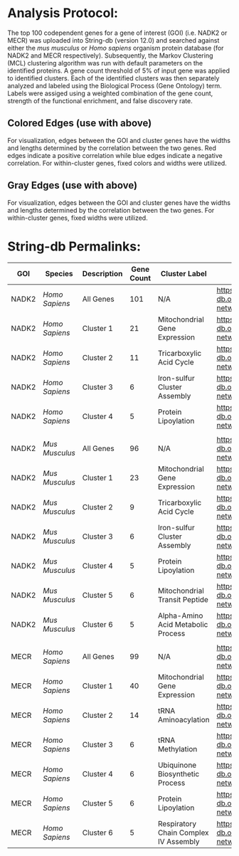 # Analysis Protocol:

The top 100 codependent genes for a gene of interest (GOI) (i.e. NADK2 or MECR) was uploaded into String-db (version 12.0) and searched against either the *mus musculus* or *Homo sapiens* organism protein database (for NADK2 and MECR respectively). Subsequently, the Markov Clustering (MCL) clustering algorithm was run with default parameters on the identified proteins. A gene count threshold of 5% of input gene was applied to identified clusters. Each of the identified clusters was then separately analyzed and labeled using the Biological Process (Gene Ontology) term. Labels were assiged using a weighted combination of the gene count, strength of the functional enrichment, and false discovery rate. 

## Colored Edges (use with above)
For visualization, edges between the GOI and cluster genes have the widths and lengths determined by the correlation between the two genes. Red edges indicate a positive correlation while blue edges indicate a negative correlation. For within-cluster genes, fixed colors and widths were utilized.

## Gray Edges (use with above)
For visualization, edges between the GOI and cluster genes have the widths and lengths determined by the correlation between the two genes. For within-cluster genes, fixed widths were utilized.

# String-db Permalinks:
|   GOI     | Species | Description | Gene Count | Cluster Label | Link | 
|-----------|---------|-------------|------------|---------------|------|
|   NADK2   | *Homo Sapiens* | All Genes   | 101 | N/A | https://version-12-0.string-db.org/cgi/network?networkId=bxaddMsMZWYC |
|   NADK2   | *Homo Sapiens* | Cluster 1   | 21 | Mitochondrial Gene Expression | https://version-12-0.string-db.org/cgi/network?networkId=bK9FTMyBGoiC |
|   NADK2   | *Homo Sapiens* | Cluster 2   | 11 | Tricarboxylic Acid Cycle | https://version-12-0.string-db.org/cgi/network?networkId=ba5hjiTpsCI6 | 
|   NADK2   | *Homo Sapiens* | Cluster 3   | 6 | Iron-sulfur Cluster Assembly  | https://version-12-0.string-db.org/cgi/network?networkId=bQoOncCYobCP |
|   NADK2   | *Homo Sapiens* | Cluster 4   | 5 | Protein Lipoylation | https://version-12-0.string-db.org/cgi/network?networkId=bEN3eHzU5B4g |
|           |         |    |   | | |
|   NADK2   | *Mus Musculus* | All Genes   | 96 | N/A | https://version-12-0.string-db.org/cgi/network?networkId=bkZNmH8tDuTl |
|   NADK2   | *Mus Musculus* | Cluster 1   | 23 | Mitochondrial Gene Expression | https://version-12-0.string-db.org/cgi/network?networkId=btDCvadN5XzJ |
|   NADK2   | *Mus Musculus* | Cluster 2   | 9 | Tricarboxylic Acid Cycle | https://version-12-0.string-db.org/cgi/network?networkId=bnpEd7ZeQLUy | 
|   NADK2   | *Mus Musculus* | Cluster 3   | 6 | Iron-sulfur Cluster Assembly  | https://version-12-0.string-db.org/cgi/network?networkId=bR3UZreWGQHV |
|   NADK2   | *Mus Musculus* | Cluster 4   | 5 | Protein Lipoylation | https://version-12-0.string-db.org/cgi/network?networkId=bsTVdaUYO480 |
|   NADK2   | *Mus Musculus* | Cluster 5   | 6 | Mitochondrial Transit Peptide  | https://version-12-0.string-db.org/cgi/network?networkId=bvWFy02RJQzv |
|   NADK2   | *Mus Musculus* | Cluster 6   | 5 | Alpha-Amino Acid Metabolic Process | https://version-12-0.string-db.org/cgi/network?networkId=bzXlRGF5Zget |
|           |         |    |   | | |
|   MECR    |*Homo Sapiens* | All Genes   | 99 | N/A | https://version-12-0.string-db.org/cgi/network?networkId=bhMiyevNtv5L |
|   MECR    | *Homo Sapiens* | Cluster 1   | 40 | Mitochondrial Gene Expression | https://version-12-0.string-db.org/cgi/network?networkId=b4HDQC9hGIx1 |
|   MECR    |*Homo Sapiens* | Cluster 2   | 14 | tRNA Aminoacylation | https://version-12-0.string-db.org/cgi/network?networkId=bJiJfjUH5Pu6 | 
|   MECR    |*Homo Sapiens* | Cluster 3   | 6 | tRNA Methylation | https://version-12-0.string-db.org/cgi/network?networkId=brSHEs7Fi3px |
|   MECR    |*Homo Sapiens* | Cluster 4   | 6 | Ubiquinone Biosynthetic Process | https://version-12-0.string-db.org/cgi/network?networkId=bi4Mzo4T7Cn0  |
|   MECR    |*Homo Sapiens* | Cluster 5   | 6 | Protein Lipoylation | https://version-12-0.string-db.org/cgi/network?networkId=bUQHVhMphBwY |
|   MECR    |*Homo Sapiens* | Cluster 6   | 5 | Respiratory Chain Complex IV Assembly | https://version-12-0.string-db.org/cgi/network?networkId=bqCQaoWlgEVf |

